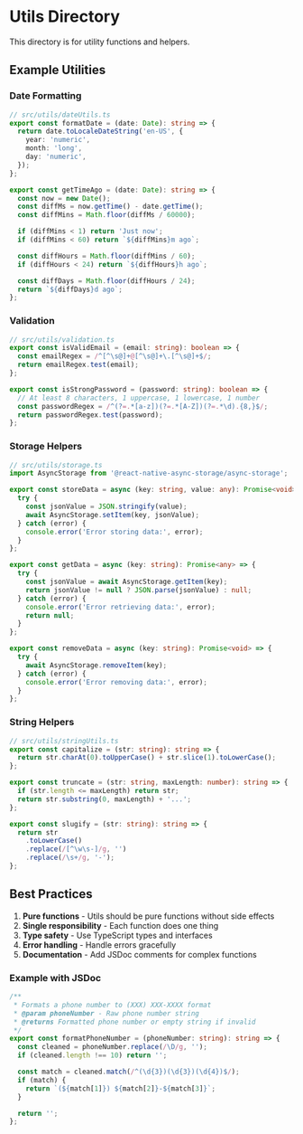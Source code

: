 # Utils Directory

This directory is for utility functions and helpers.

## Example Utilities

### Date Formatting

```typescript
// src/utils/dateUtils.ts
export const formatDate = (date: Date): string => {
  return date.toLocaleDateString('en-US', {
    year: 'numeric',
    month: 'long',
    day: 'numeric',
  });
};

export const getTimeAgo = (date: Date): string => {
  const now = new Date();
  const diffMs = now.getTime() - date.getTime();
  const diffMins = Math.floor(diffMs / 60000);

  if (diffMins < 1) return 'Just now';
  if (diffMins < 60) return `${diffMins}m ago`;

  const diffHours = Math.floor(diffMins / 60);
  if (diffHours < 24) return `${diffHours}h ago`;

  const diffDays = Math.floor(diffHours / 24);
  return `${diffDays}d ago`;
};
```

### Validation

```typescript
// src/utils/validation.ts
export const isValidEmail = (email: string): boolean => {
  const emailRegex = /^[^\s@]+@[^\s@]+\.[^\s@]+$/;
  return emailRegex.test(email);
};

export const isStrongPassword = (password: string): boolean => {
  // At least 8 characters, 1 uppercase, 1 lowercase, 1 number
  const passwordRegex = /^(?=.*[a-z])(?=.*[A-Z])(?=.*\d).{8,}$/;
  return passwordRegex.test(password);
};
```

### Storage Helpers

```typescript
// src/utils/storage.ts
import AsyncStorage from '@react-native-async-storage/async-storage';

export const storeData = async (key: string, value: any): Promise<void> => {
  try {
    const jsonValue = JSON.stringify(value);
    await AsyncStorage.setItem(key, jsonValue);
  } catch (error) {
    console.error('Error storing data:', error);
  }
};

export const getData = async (key: string): Promise<any> => {
  try {
    const jsonValue = await AsyncStorage.getItem(key);
    return jsonValue != null ? JSON.parse(jsonValue) : null;
  } catch (error) {
    console.error('Error retrieving data:', error);
    return null;
  }
};

export const removeData = async (key: string): Promise<void> => {
  try {
    await AsyncStorage.removeItem(key);
  } catch (error) {
    console.error('Error removing data:', error);
  }
};
```

### String Helpers

```typescript
// src/utils/stringUtils.ts
export const capitalize = (str: string): string => {
  return str.charAt(0).toUpperCase() + str.slice(1).toLowerCase();
};

export const truncate = (str: string, maxLength: number): string => {
  if (str.length <= maxLength) return str;
  return str.substring(0, maxLength) + '...';
};

export const slugify = (str: string): string => {
  return str
    .toLowerCase()
    .replace(/[^\w\s-]/g, '')
    .replace(/\s+/g, '-');
};
```

## Best Practices

1. **Pure functions** - Utils should be pure functions without side effects
2. **Single responsibility** - Each function does one thing
3. **Type safety** - Use TypeScript types and interfaces
4. **Error handling** - Handle errors gracefully
5. **Documentation** - Add JSDoc comments for complex functions

### Example with JSDoc

```typescript
/**
 * Formats a phone number to (XXX) XXX-XXXX format
 * @param phoneNumber - Raw phone number string
 * @returns Formatted phone number or empty string if invalid
 */
export const formatPhoneNumber = (phoneNumber: string): string => {
  const cleaned = phoneNumber.replace(/\D/g, '');
  if (cleaned.length !== 10) return '';

  const match = cleaned.match(/^(\d{3})(\d{3})(\d{4})$/);
  if (match) {
    return `(${match[1]}) ${match[2]}-${match[3]}`;
  }

  return '';
};
```
